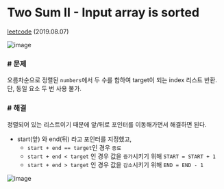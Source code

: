 # Two Sum II - Input array is sorted

[leetcode](https://leetcode.com/problems/two-sum-ii-input-array-is-sorted/) (2019.08.07)

![image](https://user-images.githubusercontent.com/40231980/62590565-c73bb780-b907-11e9-88e0-6d087ecc0dbd.png)

### # 문제

오름차순으로 정렬된 `numbers`에서 두 수를 합하여 target이 되는 index 리스트 반환.  
단, 동일 요소 두 번 사용 불가.

### # 해결

정렬되어 있는 리스트이기 때문에 앞/뒤로 포인터를 이동해가면서 해결하면 된다.

- start(앞) 와 end(뒤) 라고 포인터를 지정했고,
  - `start + end == target`인 경우 `종료`
  - `start + end < target` 인 경우 값을 `증가`시키기 위해 `START = START + 1`
  - `start + end > target` 인 경우 값을 `감소`시키기 위해 `END = END - 1`

![image](https://user-images.githubusercontent.com/40231980/62590586-d589d380-b907-11e9-8e59-861731f132db.png)
